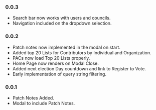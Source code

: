 ### 0.0.3

* Search bar now works with users and councils.
* Navigation included on the dropdown selection.

### 0.0.2

* Patch notes now implemented in the modal on start.
* Added top 20 Lists for Contributors by Individual and Organization.
* PACs now load Top 20 Lists properly.
* Home Page now renders on Modal Close.
* Added next election Day countdown and link to Register to Vote.
* Early implementation of query string filtering.

### 0.0.1

* Patch Notes Added.
* Modal to include Patch Notes.